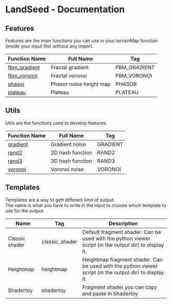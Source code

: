 # LandSeed - Documentation

## Features

Features are the main functions you can use in your terrainMap fonction (inside your input file) without any import.

| Function Name | Full Name | Tag |
|-|-|-|
| [fbm_gradient](features/fbm_gradient.md) | Fractal gradient | FBM_GRADIENT |
| [fbm_voronoi](features/fbm_voronoi.md) | Fractal voronoi | FBM_VORONOI |
| [phasor](features/phasor.md) | Phasor noise height map | PHASOR |
| [plateau](features/plateau.md) | Plateau | PLATEAU |


## Utils

Utils are the functions used to develop features.

| Function Name | Full Name | Tag |
|-|-|-|
| [gradient](utils/gradient.md) | Gradient noise | GRADIENT |
| [rand2](utils/rand2.md) | 2D hash function | RAND2 |
| [rand3](utils/rand3.md) | 3D hash function | RAND3 |
| [voronoi](utils/voronoi.md) | Voronoi noise | VORONOI |


## Templates

Templates are a way to gett different kind of output.  
The name is what you have to write in the input to choose which template to use for the output

| Name | Tag | Description |
|-|-|-|
| Classic shader | classic_shader |  Default fragment shader. Can be used with the python viewer script (in the output dir) to display it. |
| Heightmap | heightmap |  Heightmap fragment shader. Can be used with the python viewer script (in the output dir) to display it. |
| Shadertoy | shadertoy |  Fragment shader you can copy and paste in Shadertoy |
